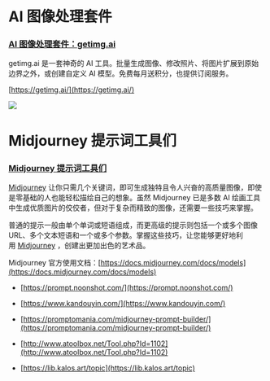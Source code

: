 # AI 图像处理套件
### [AI 图像处理套件：getimg.ai](https://moonvy.com/blog/post/%E8%AE%BE%E8%AE%A1%E7%B4%A0%E6%9D%90%E5%91%A8%E5%88%8A/056/#ai-%E5%9B%BE%E5%83%8F%E5%A4%84%E7%90%86%E5%A5%97%E4%BB%B6%EF%BC%9Agetimg.ai)
getimg.ai 是一套神奇的 AI 工具。批量生成图像、修改照片、将图片扩展到原始边界之外，或创建自定义 AI 模型。免费每月送积分，也提供订阅服务。

[https://getimg.ai/](https://getimg.ai/)

![](https://moonvy.com/blog/_assets/v1/image-20230319174334626.560df84e.png)

# Midjourney 提示词工具们
### [Midjourney 提示词工具们](https://moonvy.com/blog/post/%E8%AE%BE%E8%AE%A1%E7%B4%A0%E6%9D%90%E5%91%A8%E5%88%8A/056/#midjourney-%E6%8F%90%E7%A4%BA%E8%AF%8D%E5%B7%A5%E5%85%B7%E4%BB%AC)

[Midjourney](https://midjourney.com/) 让你只需几个关键词，即可生成独特且令人兴奋的高质量图像，即使是零基础的人也能轻松描绘自己的想象。虽然 Midjourney 已是多数 AI 绘画工具中生成优质图片的佼佼者，但对于复杂而精致的图像，还需要一些技巧来掌握。

普通的提示一般由单个单词或短语组成，而更高级的提示则包括一个或多个图像 URL、多个文本短语和一个或多个参数。掌握这些技巧，让您能够更好地利用 [Midjourney](https://midjourney.com/) ，创建出更加出色的艺术品。

Midjourney 官方使用文档：[https://docs.midjourney.com/docs/models](https://docs.midjourney.com/docs/models)

-   [https://prompt.noonshot.com/](https://prompt.noonshot.com/)
    
-   [https://www.kandouyin.com/](https://www.kandouyin.com/)
    
-   [https://promptomania.com/midjourney-prompt-builder/](https://promptomania.com/midjourney-prompt-builder/)
    
-   [http://www.atoolbox.net/Tool.php?Id=1102](http://www.atoolbox.net/Tool.php?Id=1102)
    
-   [https://lib.kalos.art/topic](https://lib.kalos.art/topic)